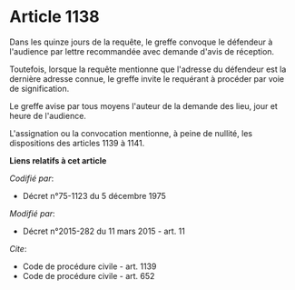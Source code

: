 # Article 1138

Dans les quinze jours de la requête, le greffe convoque le défendeur à l'audience par lettre recommandée avec demande d'avis
de réception. 

Toutefois, lorsque la requête mentionne que l'adresse du défendeur est la dernière adresse connue, le greffe invite le
requérant à procéder par voie de signification. 

Le greffe avise par tous moyens l'auteur de la demande des lieu, jour et heure de l'audience. 

L'assignation ou la convocation mentionne, à peine de nullité, les dispositions des articles 1139 à 1141.

**Liens relatifs à cet article**

_Codifié par_:

  - Décret n°75-1123 du 5 décembre 1975

_Modifié par_:

  - Décret n°2015-282 du 11 mars 2015 - art. 11

_Cite_:

  - Code de procédure civile - art. 1139
  - Code de procédure civile - art. 652
